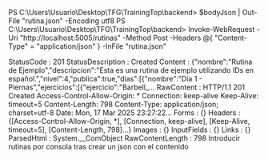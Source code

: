 PS C:\Users\Usuario\Desktop\TFG\TrainingTop\backend> $bodyJson | Out-File "rutina.json" -Encoding utf8
PS C:\Users\Usuario\Desktop\TFG\TrainingTop\backend> Invoke-WebRequest -Uri "http://localhost:5005/rutinas" -Method Post -Headers @{ "Content-Type" = "application/json" } -InFile "rutina.json"


StatusCode        : 201
StatusDescription : Created
Content           : {"nombre":"Rutina de Ejemplo","descripcion":"Esta es una rutina de ejemplo utilizando IDs en
                    español.","nivel":4,"publica":true,"dias":[{"nombre":"Día 1 -
                    Piernas","ejercicios":[{"ejercicio":"Barbell_...
RawContent        : HTTP/1.1 201 Created
                    Access-Control-Allow-Origin: *
                    Connection: keep-alive
                    Keep-Alive: timeout=5
                    Content-Length: 798
                    Content-Type: application/json; charset=utf-8
                    Date: Mon, 17 Mar 2025 23:27:22...
Forms             : {}
Headers           : {[Access-Control-Allow-Origin, *], [Connection, keep-alive], [Keep-Alive, timeout=5],
                    [Content-Length, 798]...}
Images            : {}
InputFields       : {}
Links             : {}
ParsedHtml        : System.__ComObject
RawContentLength  : 798
 Introducir rutinas por consola tras crear un json con el contenido